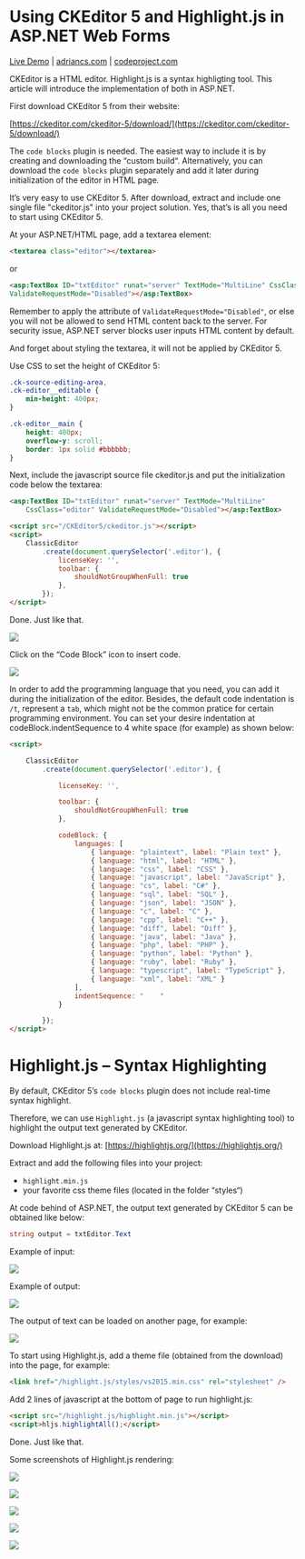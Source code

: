 # Using CKEditor 5 and Highlight.js in ASP.NET Web Forms

[Live Demo](https://ckeditor5.adriancs.com/) | [adriancs.com](https://adriancs.com/aspnet-webforms/884/using-ckeditor-5-with-code-block-highlight-js-output-in-asp-net/) | [codeproject.com](https://www.codeproject.com/Articles/5351960/Using-CKEditor-5-with-Code-Block-Highlight-js)

CKEditor is a HTML editor. Highlight.js is a syntax highligting tool. This article will introduce the implementation of both in ASP.NET.

First download CKEditor 5 from their website:

[https://ckeditor.com/ckeditor-5/download/](https://ckeditor.com/ckeditor-5/download/)

The `code blocks` plugin is needed. The easiest way to include it is by creating and downloading the “custom build“. Alternatively, you can download the `code blocks` plugin separately and add it later during initialization of the editor in HTML page.

It’s very easy to use CKEditor 5. After download, extract and include one single file "ckeditor.js" into your project solution. Yes, that’s is all you need to start using CKEditor 5.

At your ASP.NET/HTML page, add a textarea element:

```html
<textarea class="editor"></textarea>
```
or
```html
<asp:TextBox ID="txtEditor" runat="server" TextMode="MultiLine" CssClass="editor"
ValidateRequestMode="Disabled"></asp:TextBox>
```
Remember to apply the attribute of `ValidateRequestMode="Disabled"`, or else you will not be allowed to send HTML content back to the server. For security issue, ASP.NET server blocks user inputs HTML content by default.

And forget about styling the textarea, it will not be applied by CKEditor 5.

Use CSS to set the height of CKEditor 5:
```css
.ck-source-editing-area,
.ck-editor__editable {
    min-height: 400px;
}

.ck-editor__main {
    height: 400px;
    overflow-y: scroll;
    border: 1px solid #bbbbbb;
}
```
Next, include the javascript source file ckeditor.js and put the initialization code below the textarea:
```html
<asp:TextBox ID="txtEditor" runat="server" TextMode="MultiLine"
    CssClass="editor" ValidateRequestMode="Disabled"></asp:TextBox>

<script src="/CKEditor5/ckeditor.js"></script>
<script>
    ClassicEditor
        .create(document.querySelector('.editor'), {
            licenseKey: '',
            toolbar: {
                shouldNotGroupWhenFull: true
            },
        });
</script>
```
Done. Just like that.

![](https://raw.githubusercontent.com/adriancs2/ckeditor5.highlightjs.aspnet/main/wiki/ckeditor_aspnet_1.png)

Click on the “Code Block” icon to insert code.

![](https://raw.githubusercontent.com/adriancs2/ckeditor5.highlightjs.aspnet/main/wiki/ckeditor_aspnet_2.png)

In order to add the programming language that you need, you can add it during the initialization of the editor. Besides, the default code indentation is `/t`, represent a `tab`, which might not be the common pratice for certain programming environment. You can set your desire indentation at codeBlock.indentSequence to 4 white space (for example) as shown below:

```html
<script>

    ClassicEditor
        .create(document.querySelector('.editor'), {

            licenseKey: '',

            toolbar: {
                shouldNotGroupWhenFull: true
            },

            codeBlock: {
                languages: [
                    { language: "plaintext", label: "Plain text" },
                    { language: "html", label: "HTML" },
                    { language: "css", label: "CSS" },
                    { language: "javascript", label: "JavaScript" },
                    { language: "cs", label: "C#" },
                    { language: "sql", label: "SQL" },
                    { language: "json", label: "JSON" },
                    { language: "c", label: "C" },
                    { language: "cpp", label: "C++" },
                    { language: "diff", label: "Diff" },
                    { language: "java", label: "Java" },
                    { language: "php", label: "PHP" },
                    { language: "python", label: "Python" },
                    { language: "ruby", label: "Ruby" },
                    { language: "typescript", label: "TypeScript" },
                    { language: "xml", label: "XML" }
                ],
                indentSequence: "    "
            }

        });
</script>
```

# Highlight.js – Syntax Highlighting

By default, CKEditor 5’s `code blocks` plugin does not include real-time syntax highlight.

Therefore, we can use `Highlight.js` (a javascript syntax highlighting tool) to highlight the output text generated by CKEditor.

Download Highlight.js at: [https://highlightjs.org/](https://highlightjs.org/)

Extract and add the following files into your project:

- `highlight.min.js`
- your favorite css theme files (located in the folder “styles“)

At code behind of ASP.NET, the output text generated by CKEditor 5 can be obtained like below:

```cs
string output = txtEditor.Text
```

Example of input:

![](https://raw.githubusercontent.com/adriancs2/ckeditor5.highlightjs.aspnet/main/wiki/ckeditor_aspnet_3.png)

Example of output:

![](https://raw.githubusercontent.com/adriancs2/ckeditor5.highlightjs.aspnet/main/wiki/ckeditor_aspnet_4.png)

The output of text can be loaded on another page, for example:

![](https://raw.githubusercontent.com/adriancs2/ckeditor5.highlightjs.aspnet/main/wiki/ckeditor_aspnet_5.png)

To start using Highlight.js, add a theme file (obtained from the download) into the page, for example:

```html
<link href="/highlight.js/styles/vs2015.min.css" rel="stylesheet" />
```

Add 2 lines of javascript at the bottom of page to run highlight.js:

```html
<script src="/highlight.js/highlight.min.js"></script>
<script>hljs.highlightAll();</script>
```

Done. Just like that.

Some screenshots of Highlight.js rendering:

![](https://raw.githubusercontent.com/adriancs2/ckeditor5.highlightjs.aspnet/main/wiki/render1.png)

![](https://raw.githubusercontent.com/adriancs2/ckeditor5.highlightjs.aspnet/main/wiki/render2.png)

![](https://raw.githubusercontent.com/adriancs2/ckeditor5.highlightjs.aspnet/main/wiki/render3.png)

![](https://raw.githubusercontent.com/adriancs2/ckeditor5.highlightjs.aspnet/main/wiki/render4.png)

![](https://raw.githubusercontent.com/adriancs2/ckeditor5.highlightjs.aspnet/main/wiki/render5.png)
